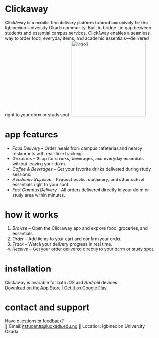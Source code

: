 # Clickaway
ClickAway is a mobile-first delivery platform tailored exclusively for the Igbinedion University Okada community. Built to bridge the gap between students and essential campus services, ClickAway enables a seamless way to order food, everyday items, and academic essentials—delivered right to your dorm or study spot.
<img width="243" height="248" alt="logo2" src="https://github.com/user-attachments/assets/8d67d1ee-7af7-4c80-9ce6-76f999fe4f6c" />

# app features 
- *Food Delivery* – Order meals from campus cafeterias and nearby restaurants with real-time tracking.
- *Groceries* – Shop for snacks, beverages, and everyday essentials without leaving your dorm.
- *Coffee & Beverages* – Get your favorite drinks delivered during study sessions.
- *Academic Supplies* – Request books, stationery, and other school essentials right to your spot.
- *Fast Campus Delivery* – All orders delivered directly to your dorm or study area within minutes.

 # how it works
 1. *Browse* – Open the Clickaway app and explore food, groceries, and essentials.
2. *Order* – Add items to your cart and confirm your order.
3. *Track* – Watch your delivery progress in real time.
4. *Receive* – Get your order delivered directly to your dorm or study spot.

 # installation 
 Clickaway is available for both *iOS* and *Android* devices.  
[Download on the App Store](#) | [Get it on Google Play](#)

# contact and support
Have questions or feedback?  
📧 Email:  itstudents@iuokada.edu.ng
📍 Location: Igbinedion University Okada
